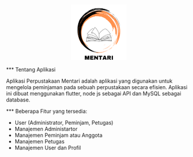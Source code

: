 <p align="center">
    <a href="https://github.com/Ibrazaa/Project-Aplikasi-Perpustakaan-Mentari/tree/master" target="_blank"><img src="https://github.com/Ibrazaa/Project-Aplikasi-Perpustakaan-Mentari/blob/master/assets/mentari.png" width="150"></a>
</p>

*** Tentang Aplikasi

Aplikasi Perpustakaan Mentari adalah aplikasi yang digunakan untuk mengelola peminjaman pada sebuah perpustakaan secara efisien. Aplikasi ini dibuat menggunakan flutter, node js sebagai API dan MySQL sebagai database. 

*** Beberapa Fitur yang tersedia:
- User (Administrator, Peminjam, Petugas)
- Manajemen Administartor 
- Manajemen Peminjam atau Anggota
- Manajemen Petugas
- Manajemen User dan Profil



